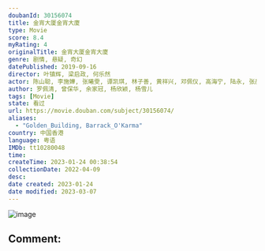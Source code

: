 ```yaml
---
doubanId: 30156074
title: 金宵大厦金宵大廈
type: Movie
score: 8.4
myRating: 4
originalTitle: 金宵大厦金宵大廈
genre: 剧情, 悬疑, 奇幻
datePublished: 2019-09-16
director: 叶镇辉, 梁启政, 何乐然
actor: 陈山聪, 李施嬅, 张曦雯, 谭凯琪, 林子善, 黄祥兴, 邓佩仪, 高海宁, 陆永, 张彦博, 马贯东, 郑耀轩, 黄子雄, 赵希洛, 欧阳巧莹, 卫志豪, 阮儿, 陈嘉辉, 尹诗沛, 鲁振顺, 李丽丽, 叶凯茵, 方绍聪, 李家声, 陈振华, 何启南, 黄雪儿, 梁茵, 黄文意, 罗泳娴, 吴嘉仪, 范文雅, 萧丽芠, 杨家宝, 林夏薇, 梁雯蔚, 刘嘉琪, 靓宝, 康华, 陈嘉慧, 张诗欣, 杨证桦, 邓英敏, 陈狄克, 汤俊明, 赵乐贤, 曾慧云, 蔡康年, 袁镇业, 林秀怡, 黄颖君, 叶蒨文, 温裕红, 许家杰, 徐玟晴, 邵卓尧, 胡美贻, 朱斐斐, 梁珈咏, 邓伊婷, 邓永健, 魏惠文, 杨瑞麟, 钟志光, 游莨维, 莫家淦, 林浩文, 罗兰, 姚宏远, 刘江, 邵展鹏, 苏逴殷, 江𤒹生
author: 罗佩清, 曾保华, 余家冠, 杨欣颖, 杨雪儿
tags: [Movie]
state: 看过
url: https://movie.douban.com/subject/30156074/
aliases:
  - "Golden_Building, Barrack_O'Karma"
country: 中国香港
language: 粤语
IMDb: tt10280048
time: 
createTime: 2023-01-24 00:38:54
collectionDate: 2022-04-09
desc: 
date created: 2023-01-24
date modified: 2023-03-07
---
```


![image](p2569014827.jpg)

Comment:
---
